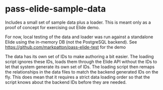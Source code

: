 # pass-elide-sample-data
Includes a small set of sample data plus a loader. This is meant only as a proof of concept for exercising out Elide demo.

For now, local testing of the data and loader was run against a standalone Elide using the in-memory DB (not the PostgreSQL backend). See https://github.com/markpatton/pass-elide-test for the demo

The data has its own set of IDs to make authoring a bit easier. The loading script ignores these IDs, loads them through the Elide API without the IDs to let that system generate its own set of IDs. The loading script then remaps the relationships in the data files to match the backend generated IDs on the fly. This does mean that it requires a strict data loading order so that the script knows about the backend IDs before they are needed.
